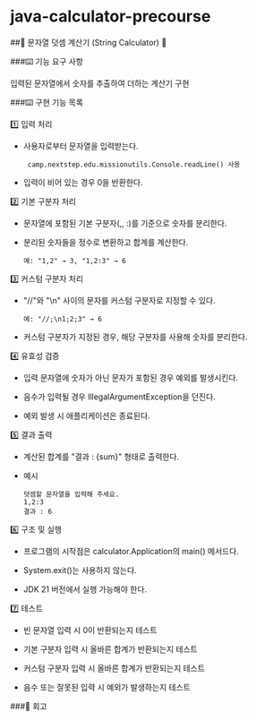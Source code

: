# java-calculator-precourse

##🧮 문자열 덧셈 계산기 (String Calculator) 🧮



###⌨️ 기능 요구 사항

입력된 문자열에서 숫자를 추출하여 더하는 계산기 구현



###⌨️ 구현 기능 목록

1️⃣ 입력 처리

 - 사용자로부터 문자열을 입력받는다.

 		camp.nextstep.edu.missionutils.Console.readLine() 사용

 - 입력이 비어 있는 경우 0을 반환한다.

2️⃣ 기본 구분자 처리

  - 문자열에 포함된 기본 구분자(,, :)를 기준으로 숫자를 분리한다.

  - 분리된 숫자들을 정수로 변환하고 합계를 계산한다.

		예: "1,2" → 3, "1,2:3" → 6

3️⃣ 커스텀 구분자 처리

  - "//"와 "\n" 사이의 문자를 커스텀 구분자로 지정할 수 있다.

		예: "//;\n1;2;3" → 6

  - 커스텀 구분자가 지정된 경우, 해당 구분자를 사용해 숫자를 분리한다.

4️⃣ 유효성 검증

  - 입력 문자열에 숫자가 아닌 문자가 포함된 경우 예외를 발생시킨다.

  - 음수가 입력될 경우 IllegalArgumentException을 던진다.

  - 예외 발생 시 애플리케이션은 종료된다.

5️⃣ 결과 출력

  - 계산된 합계를 "결과 : {sum}" 형태로 출력한다.

  - 예시 

		덧셈할 문자열을 입력해 주세요.
		1,2:3
		결과 : 6

6️⃣ 구조 및 실행

  - 프로그램의 시작점은 calculator.Application의 main() 메서드다.

   - System.exit()는 사용하지 않는다.

   - JDK 21 버전에서 실행 가능해야 한다.

7️⃣ 테스트

   - 빈 문자열 입력 시 0이 반환되는지 테스트
  
  -  기본 구분자 입력 시 올바른 합계가 반환되는지 테스트

   - 커스텀 구분자 입력 시 올바른 합계가 반환되는지 테스트

   - 음수 또는 잘못된 입력 시 예외가 발생하는지 테스트
   
   
 
###🧠 회고

 
